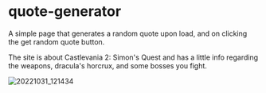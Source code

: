# quote-generator

A simple page that generates a random quote upon load, and on clicking the get random quote button.

The site is about Castlevania 2: Simon's Quest and has a little info regarding the weapons, dracula's horcrux, and some bosses you fight.

![20221031_121434](https://user-images.githubusercontent.com/64651648/199283773-49f033d5-d6f0-4d3e-93d8-296b70ecfbdd.jpg)
